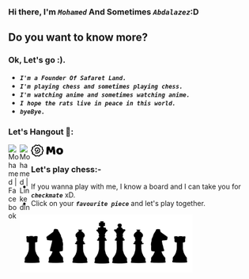 ### Hi there, I'm ***```Mohamed```*** And Sometimes ***```Abdalazez```***:D



## Do you want to know more?
### **Ok, Let's go :).**

-  ***```I'm a Founder Of Safaret Land.```***
-  ***```I'm playing chess and sometimes playing chess.```***
-  ***```I'm watching anime and sometimes watching anime.```***
-  ***```I hope the rats live in peace in this world.```***
-  ***```byeBye.```***

### Let's Hangout 👀:

[<img align="left" alt="Mohamed | Facebook" width="23px" src="https://cdn.jsdelivr.net/npm/simple-icons@v3/icons/facebook.svg" />][facebook]

[<img align="left" alt="Mohamed | LinkedIn" width="23px" src="https://cdn.jsdelivr.net/npm/simple-icons@v3/icons/linkedin.svg" />][linkedin]

[<img align="left" alt="Mohamed | mo" width="65px" src="assets/mo.svg" />][mo]

<br/>

### Let's play chess:-

- If you wanna play with me, I know a board and I can take you for ***```checkmate```*** xD.
- Click on your ***```favourite piece```*** and let's play together.

[<img align="left" alt="Mohamed | mo" width="350px" src="assets/chessBlack.svg" />][Chess]


[facebook]: https://www.facebook.com/mohamed.abdalazez.9678/
[linkedin]: https://www.linkedin.com/in/mohamed818/
[Chess]: https://www.chess.com/member/m-abdalazez
[mo]: https://moabdelaziz.com/
